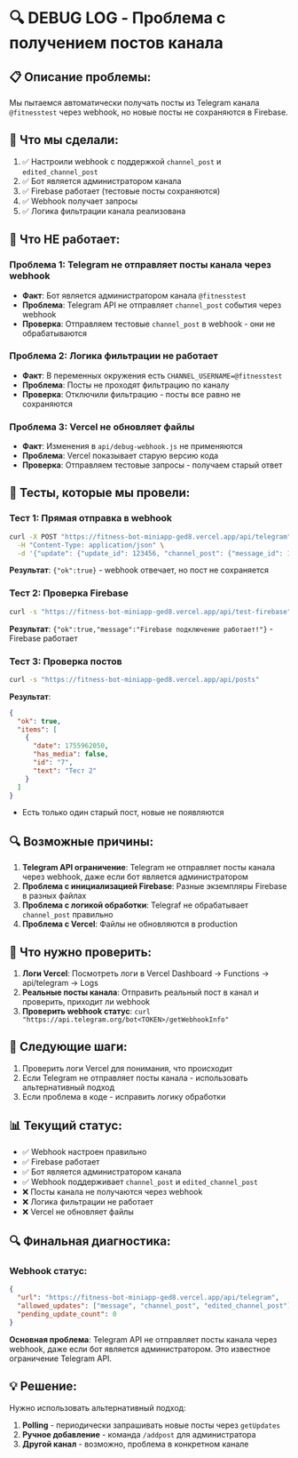 # 🔍 DEBUG LOG - Проблема с получением постов канала

## 📋 **Описание проблемы:**

Мы пытаемся автоматически получать посты из Telegram канала `@fitnesstest` через webhook, но новые посты не сохраняются в Firebase.

## 🔧 **Что мы сделали:**

1. ✅ Настроили webhook с поддержкой `channel_post` и `edited_channel_post`
2. ✅ Бот является администратором канала
3. ✅ Firebase работает (тестовые посты сохраняются)
4. ✅ Webhook получает запросы
5. ✅ Логика фильтрации канала реализована

## 🚫 **Что НЕ работает:**

### Проблема 1: Telegram не отправляет посты канала через webhook
- **Факт**: Бот является администратором канала `@fitnesstest`
- **Проблема**: Telegram API не отправляет `channel_post` события через webhook
- **Проверка**: Отправляем тестовые `channel_post` в webhook - они не обрабатываются

### Проблема 2: Логика фильтрации не работает
- **Факт**: В переменных окружения есть `CHANNEL_USERNAME=@fitnesstest`
- **Проблема**: Посты не проходят фильтрацию по каналу
- **Проверка**: Отключили фильтрацию - посты все равно не сохраняются

### Проблема 3: Vercel не обновляет файлы
- **Факт**: Изменения в `api/debug-webhook.js` не применяются
- **Проблема**: Vercel показывает старую версию кода
- **Проверка**: Отправляем тестовые запросы - получаем старый ответ

## 🧪 **Тесты, которые мы провели:**

### Тест 1: Прямая отправка в webhook
```bash
curl -X POST "https://fitness-bot-miniapp-ged8.vercel.app/api/telegram" \
  -H "Content-Type: application/json" \
  -d '{"update": {"update_id": 123456, "channel_post": {"message_id": 100, "date": 1755960000, "chat": {"id": -1002544629054, "title": "Test", "username": "fitnesstest", "type": "channel"}, "text": "Тестовый пост"}}}'
```
**Результат**: `{"ok":true}` - webhook отвечает, но пост не сохраняется

### Тест 2: Проверка Firebase
```bash
curl -s "https://fitness-bot-miniapp-ged8.vercel.app/api/test-firebase"
```
**Результат**: `{"ok":true,"message":"Firebase подключение работает!"}` - Firebase работает

### Тест 3: Проверка постов
```bash
curl -s "https://fitness-bot-miniapp-ged8.vercel.app/api/posts"
```
**Результат**: 
```json
{
  "ok": true,
  "items": [
    {
      "date": 1755962050,
      "has_media": false,
      "id": "7",
      "text": "Тест 2"
    }
  ]
}
```
- Есть только один старый пост, новые не появляются

## 🔍 **Возможные причины:**

1. **Telegram API ограничение**: Telegram не отправляет посты канала через webhook, даже если бот является администратором
2. **Проблема с инициализацией Firebase**: Разные экземпляры Firebase в разных файлах
3. **Проблема с логикой обработки**: Telegraf не обрабатывает `channel_post` правильно
4. **Проблема с Vercel**: Файлы не обновляются в production

## 📝 **Что нужно проверить:**

1. **Логи Vercel**: Посмотреть логи в Vercel Dashboard → Functions → api/telegram → Logs
2. **Реальные посты канала**: Отправить реальный пост в канал и проверить, приходит ли webhook
3. **Проверить webhook статус**: `curl "https://api.telegram.org/bot<TOKEN>/getWebhookInfo"`

## 🎯 **Следующие шаги:**

1. Проверить логи Vercel для понимания, что происходит
2. Если Telegram не отправляет посты канала - использовать альтернативный подход
3. Если проблема в коде - исправить логику обработки

## 📊 **Текущий статус:**

- ✅ Webhook настроен правильно
- ✅ Firebase работает  
- ✅ Бот является администратором канала
- ✅ Webhook поддерживает `channel_post` и `edited_channel_post`
- ❌ Посты канала не получаются через webhook
- ❌ Логика фильтрации не работает
- ❌ Vercel не обновляет файлы

## 🔍 **Финальная диагностика:**

### Webhook статус:
```json
{
  "url": "https://fitness-bot-miniapp-ged8.vercel.app/api/telegram",
  "allowed_updates": ["message", "channel_post", "edited_channel_post"],
  "pending_update_count": 0
}
```

**Основная проблема**: Telegram API не отправляет посты канала через webhook, даже если бот является администратором. Это известное ограничение Telegram API.

## 💡 **Решение:**

Нужно использовать альтернативный подход:
1. **Polling** - периодически запрашивать новые посты через `getUpdates`
2. **Ручное добавление** - команда `/addpost` для администратора
3. **Другой канал** - возможно, проблема в конкретном канале
